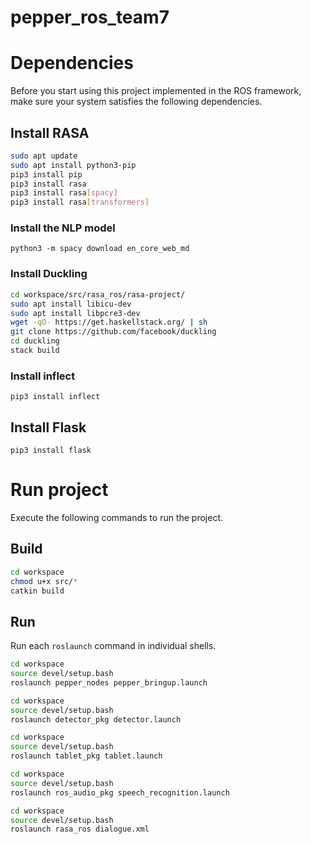 # pepper_ros_team7
# Dependencies

Before you start using this project implemented in the ROS framework, make sure your system satisfies the following dependencies.

## Install RASA

```bash
sudo apt update
sudo apt install python3-pip
pip3 install pip
pip3 install rasa
pip3 install rasa[spacy]
pip3 install rasa[transformers]
```

### Install the NLP model

```
python3 -m spacy download en_core_web_md
```

### Install Duckling

```bash
cd workspace/src/rasa_ros/rasa-project/
sudo apt install libicu-dev
sudo apt install libpcre3-dev
wget -qO- https://get.haskellstack.org/ | sh 
git clone https://github.com/facebook/duckling
cd duckling
stack build
```

### Install inflect

```
pip3 install inflect
```

## Install Flask

```
pip3 install flask
```

# Run project

Execute the following commands to run the project.

## Build

```bash
cd workspace
chmod u+x src/*
catkin build
```

## Run 

Run each `roslaunch` command in individual shells.

```bash
cd workspace
source devel/setup.bash
roslaunch pepper_nodes pepper_bringup.launch 
```

```bash
cd workspace
source devel/setup.bash
roslaunch detector_pkg detector.launch 
```

```bash
cd workspace
source devel/setup.bash
roslaunch tablet_pkg tablet.launch
```

```bash
cd workspace
source devel/setup.bash
roslaunch ros_audio_pkg speech_recognition.launch 
```

```bash
cd workspace
source devel/setup.bash
roslaunch rasa_ros dialogue.xml
```

